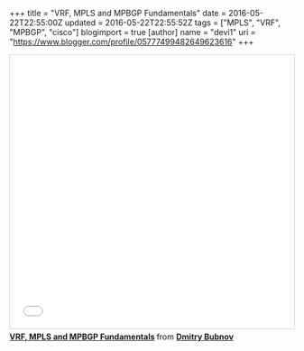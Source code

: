 +++
title = "VRF, MPLS and MPBGP Fundamentals"
date = 2016-05-22T22:55:00Z
updated = 2016-05-22T22:55:52Z
tags = ["MPLS", "VRF", "MPBGP", "cisco"]
blogimport = true 
[author]
	name = "devi1"
	uri = "https://www.blogger.com/profile/05777499482649623616"
+++

<iframe src="//www.slideshare.net/slideshow/embed_code/key/29JoONNpjQvucA" width="595" height="485" frameborder="0" marginwidth="0" marginheight="0" scrolling="no" style="border:1px solid #CCC; border-width:1px; margin-bottom:5px; max-width: 100%;" allowfullscreen> </iframe> <div style="margin-bottom:5px"> <strong> <a href="//www.slideshare.net/bubnovd/vrf-mpls-and-mpbgp-fundamentals" title="VRF, MPLS and MPBGP Fundamentals" target="_blank">VRF, MPLS and MPBGP Fundamentals</a> </strong> from <strong><a href="//www.slideshare.net/bubnovd" target="_blank">Dmitry Bubnov</a></strong> </div>
